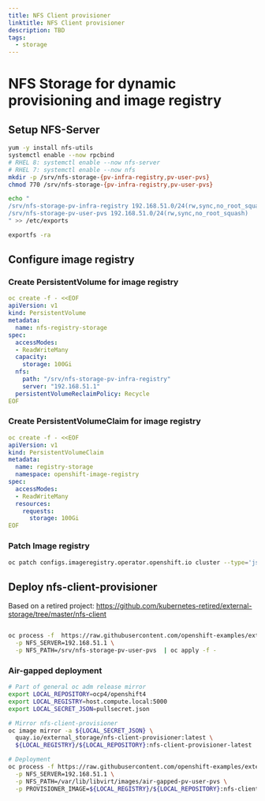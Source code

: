 ```yaml
---
title: NFS Client provisioner
linktitle: NFS Client provisioner
description: TBD
tags:
  - storage
---
```

# NFS Storage for dynamic provisioning and image registry

## Setup NFS-Server
```bash
yum -y install nfs-utils
systemctl enable --now rpcbind
# RHEL 8: systemctl enable --now nfs-server
# RHEL 7: systemctl enable --now nfs
mkdir -p /srv/nfs-storage-{pv-infra-registry,pv-user-pvs}
chmod 770 /srv/nfs-storage-{pv-infra-registry,pv-user-pvs}

echo "
/srv/nfs-storage-pv-infra-registry 192.168.51.0/24(rw,sync,no_root_squash)
/srv/nfs-storage-pv-user-pvs 192.168.51.0/24(rw,sync,no_root_squash)
" >> /etc/exports

exportfs -ra
```
## Configure image registry
### Create PersistentVolume for image registry

```yaml
oc create -f - <<EOF
apiVersion: v1
kind: PersistentVolume
metadata:
  name: nfs-registry-storage
spec:
  accessModes:
  - ReadWriteMany
  capacity:
    storage: 100Gi
  nfs:
    path: "/srv/nfs-storage-pv-infra-registry"
    server: "192.168.51.1"
  persistentVolumeReclaimPolicy: Recycle
EOF
```

### Create PersistentVolumeClaim for image registry
```yaml
oc create -f - <<EOF
apiVersion: v1
kind: PersistentVolumeClaim
metadata:
  name: registry-storage
  namespace: openshift-image-registry
spec:
  accessModes:
  - ReadWriteMany
  resources:
    requests:
      storage: 100Gi
EOF
```

### Patch Image registry

```bash
oc patch configs.imageregistry.operator.openshift.io cluster --type='json' -p='[{"op": "remove", "path": "/spec/storage" },{"op": "add", "path": "/spec/storage", "value": {"pvc":{"claim": "registry-storage"}}}]'
```


## Deploy nfs-client-provisioner

Based on a retired project: https://github.com/kubernetes-retired/external-storage/tree/master/nfs-client

```bash

oc process -f  https://raw.githubusercontent.com/openshift-examples/external-storage-nfs-client/main/openshift-template-nfs-client-provisioner.yaml \
  -p NFS_SERVER=192.168.51.1 \
  -p NFS_PATH=/srv/nfs-storage-pv-user-pvs  | oc apply -f -

```
### Air-gapped deployment

```bash
# Part of general oc adm release mirror
export LOCAL_REPOSITORY=ocp4/openshift4
export LOCAL_REGISTRY=host.compute.local:5000
export LOCAL_SECRET_JSON=pullsecret.json

# Mirror nfs-client-provisioner
oc image mirror -a ${LOCAL_SECRET_JSON} \
  quay.io/external_storage/nfs-client-provisioner:latest \
  ${LOCAL_REGISTRY}/${LOCAL_REPOSITORY}:nfs-client-provisioner-latest

# Deployment
oc process -f https://raw.githubusercontent.com/openshift-examples/external-storage-nfs-client/main/openshift-template-nfs-client-provisioner.yaml \
  -p NFS_SERVER=192.168.51.1 \
  -p NFS_PATH=/var/lib/libvirt/images/air-gapped-pv-user-pvs \
  -p PROVISIONER_IMAGE=${LOCAL_REGISTRY}/${LOCAL_REPOSITORY}:nfs-client-provisioner-latest | oc apply -f -
```